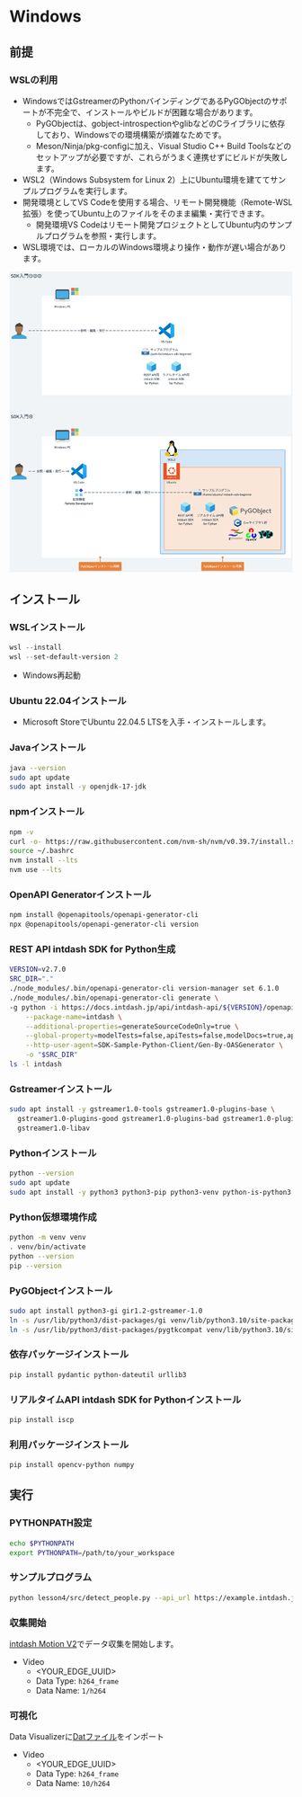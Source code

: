 # Windows 

## 前提
### WSLの利用
- WindowsではGstreamerのPythonバインディングであるPyGObjectのサポートが不完全で、インストールやビルドが困難な場合があります。
  - PyGObjectは、gobject-introspectionやglibなどのCライブラリに依存しており、Windowsでの環境構築が煩雑なためです。
  - Meson/Ninja/pkg-configに加え、Visual Studio C++ Build Toolsなどのセットアップが必要ですが、これらがうまく連携せずにビルドが失敗します。
- WSL2（Windows Subsystem for Linux 2）上にUbuntu環境を建ててサンプルプログラムを実行します。
- 開発環境としてVS Codeを使用する場合、リモート開発機能（Remote-WSL拡張）を使ってUbuntu上のファイルをそのまま編集・実行できます。
  - 開発環境VS Codeはリモート開発プロジェクトとしてUbuntu内のサンプルプログラムを参照・実行します。
- WSL環境では、ローカルのWindows環境より操作・動作が遅い場合があります。

![WSL開発環境](../images/wsl.png)

## インストール

### WSLインストール

```powershell
wsl --install
wsl --set-default-version 2
```
- Windows再起動

### Ubuntu 22.04インストール
- Microsoft StoreでUbuntu 22.04.5 LTSを入手・インストールします。

### Javaインストール
```sh
java --version
sudo apt update
sudo apt install -y openjdk-17-jdk
```

### npmインストール
```sh
npm -v
curl -o- https://raw.githubusercontent.com/nvm-sh/nvm/v0.39.7/install.sh | bash
source ~/.bashrc
nvm install --lts
nvm use --lts
```

### OpenAPI Generatorインストール
```sh
npm install @openapitools/openapi-generator-cli
npx @openapitools/openapi-generator-cli version
```

### REST API intdash SDK for Python生成
```sh
VERSION=v2.7.0
SRC_DIR="."
./node_modules/.bin/openapi-generator-cli version-manager set 6.1.0
./node_modules/.bin/openapi-generator-cli generate \
-g python -i https://docs.intdash.jp/api/intdash-api/${VERSION}/openapi_public.yaml \
    --package-name=intdash \
    --additional-properties=generateSourceCodeOnly=true \
    --global-property=modelTests=false,apiTests=false,modelDocs=true,apiDocs=true \
    --http-user-agent=SDK-Sample-Python-Client/Gen-By-OASGenerator \
    -o "$SRC_DIR"
ls -l intdash
```

### Gstreamerインストール
```sh
sudo apt install -y gstreamer1.0-tools gstreamer1.0-plugins-base \
  gstreamer1.0-plugins-good gstreamer1.0-plugins-bad gstreamer1.0-plugins-ugly \
  gstreamer1.0-libav
```

### Pythonインストール
```sh
python --version
sudo apt update
sudo apt install -y python3 python3-pip python3-venv python-is-python3
```

### Python仮想環境作成
```sh
python -m venv venv
. venv/bin/activate
python --version
pip --version
```

### PyGObjectインストール
```sh
sudo apt install python3-gi gir1.2-gstreamer-1.0
ln -s /usr/lib/python3/dist-packages/gi venv/lib/python3.10/site-packages/gi
ln -s /usr/lib/python3/dist-packages/pygtkcompat venv/lib/python3.10/site-packages/pygtkcompat
```

### 依存パッケージインストール
```sh
pip install pydantic python-dateutil urllib3
```

### リアルタイムAPI intdash SDK for Pythonインストール
```sh
pip install iscp
```
### 利用パッケージインストール
```sh
pip install opencv-python numpy
```

## 実行

### PYTHONPATH設定
```sh
echo $PYTHONPATH
export PYTHONPATH=/path/to/your_workspace
```

### サンプルプログラム
```sh
python lesson4/src/detect_people.py --api_url https://example.intdash.jp --api_token <YOUR_API_TOKEN> --project_uuid <YOUR_PROJECT_UUID> --edge_uuid <YOUR_EDGE_UUID> --dst_edge_uuid <YOUR_DST_EDGE_UUID>
```

### 収集開始
[intdash Motion V2](https://apps.apple.com/in/app/intdash-motion-v2/id1632857226)でデータ収集を開始します。

- Video
  - <YOUR_EDGE_UUID>
  - Data Type: `h264_frame`
  - Data Name: `1/h264`


### 可視化
Data Visualizerに[Datファイル](../dat/Detect%20People.dat)をインポート
- Video
  - <YOUR_EDGE_UUID>
  - Data Type: `h264_frame`
  - Data Name: `10/h264`
